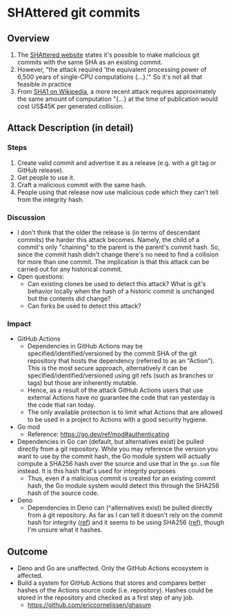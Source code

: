 # SHAttered git commits

## Overview

1. The [SHAttered website](https://shattered.io/) states it's possible to make malicious git commits with the same SHA as an existing commit.
2. However, "the attack required 'the equivalent processing power of 6,500 years of single-CPU computations {...}.'" So it's not all that feasible in practice
3. From [SHA1 on Wikipedia](https://en.wikipedia.org/wiki/SHA-1), a more recent attack requires approximately the same amount of computation "{...} at the time of publication would cost US$45K per generated collision.

## Attack Description (in detail)

### Steps

1. Create valid commit and advertise it as a release (e.g. with a git tag or GitHub release).
2. Get people to use it.
3. Craft a malicious commit with the same hash.
4. People using that release now use malicious code which they can't tell from the integrity hash.

### Discussion

- I don't think that the older the release is (in terms of descendant commits) the harder this attack becomes. Namely, the child of a commit's only "chaining" to the parent is the parent's commit hash. So, since the commit hash didn't change there's no need to find a collision for more than one commit. The implication is that this attack can be carried out for any historical commit.
- Open questions:
  - Can existing clones be used to detect this attack? What is git's behavior locally when the hash of a historic commit is unchanged but the contents did change?
  - Can forks be used to detect this attack?

### Impact

- GitHub Actions
  - Dependencies in GitHub Actions may be specified/identified/versioned by the commit SHA of the git repository that hosts the dependency (referred to as an "Action"). This is the most secure approach, alternatively it can be specified/identified/versioned using git refs (such as branches or tags) but those are inherently mutable.
  - Hence, as a result of the attack GitHub Actions users that use external Actions have no guarantee the code that ran yesterday is the code that ran today.
  - The only available protection is to limit what Actions that are allowed to be used in a project to Actions with a good security hygiene.
- Go mod
  - Reference: <https://go.dev/ref/mod#authenticating>
- Dependencies in Go can (default, but alternatives exist) be pulled directly from a git repository. While you may reference the version you want to use by the commit hash,   the Go module system will actually compute a SHA256 hash over the source and use that in the `go.sum` file instead. It is this hash that's used for integrity purposes
  - Thus, even if a malicious commit is created for an existing commit hash, the Go module system would detect this through the SHA256 hash of the source code.
- Deno
  - Dependencies in Deno can (^alternatives exist) be pulled directly from a git repository. As far as I can tell it doesn't rely on the commit hash for integrity ([ref](https://docs.deno.com/runtime/manual/basics/modules/integrity_checking)) and it seems to be using SHA256 ([ref](https://github.com/denoland/deno_lockfile/blob/75e3b2800e3fd6f3d62478a6cf15fd030d91a363/src/lib.rs#L29)), though I'm unsure what it hashes.

## Outcome

- Deno and Go are unaffected. Only the GitHub Actions ecosystem is affected.
- Build a system for GitHub Actions that stores and compares better hashes of the Actions source code (i.e. repository). Hashes could be stored in the repository and checked as a first step of any job.
  - <https://github.com/ericcornelissen/ghasum>
